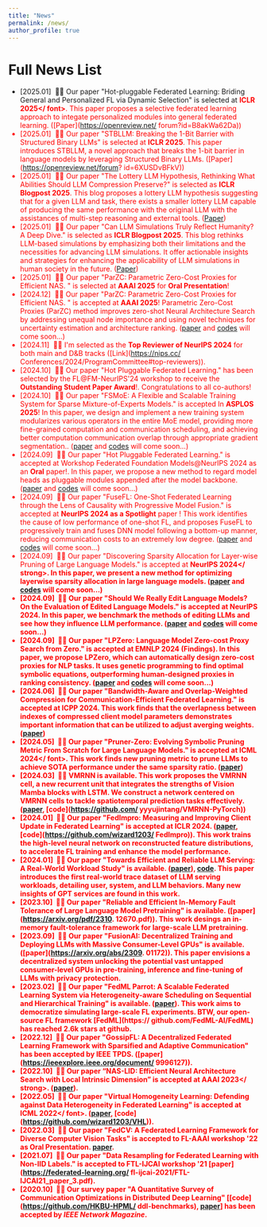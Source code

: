 ```yaml
---
title: "News"
permalink: /news/
author_profile: true
---
```


<span class='anchor' id='news'></span>

# Full News List



* [2025.01] &nbsp;🎉🎉 Our paper "Hot-pluggable Federated Learning: Briding General and 
Personalized FL via Dynamic Selection" is selected at <strong><font color=red>ICLR 2025</
font></strong>. This paper proposes a selective federated learning approach to integate 
personalized modules into general federated learning. ([Paper](https://openreview.net/
forum?id=B8akWa62Da))
* [2025.01] &nbsp;🎉🎉 Our paper "STBLLM: Breaking the 1-Bit Barrier with Structured 
Binary LLMs" is selected at <strong><font color=red>ICLR 2025</font></strong>. This 
paper introduces STBLLM, a novel approach that breaks the 1-bit barrier in language 
models by leveraging Structured Binary LLMs. ([Paper](https://openreview.net/forum?
id=6XUSDvBFkV))
* [2025.01] &nbsp;🎉🎉 Our paper "The Lottery LLM Hypothesis, Rethinking What Abilities 
Should LLM Compression Preserve?" is selected as <strong><font color=red>ICLR Blogpost 
2025</font></strong>. This blog proposes a lottery LLM hypothesis suggesting that for a 
given LLM and task, there exists a smaller lottery LLM capable of producing the same 
performance with the original LLM with the assistances of multi-step reasoning and 
external tools. ([Paper](https://openreview.net/forum?id=Vq3noyDfJI))
* [2025.01] &nbsp;🎉🎉 Our paper "Can LLM Simulations Truly Reflect Humanity? A Deep 
Dive." is selected as <strong><font color=red>ICLR Blogpost 2025</font></strong>. This 
blog rethinks LLM-based simulations by emphasizing both their limitations and the 
necessities for advancing LLM simulations. It offer actionable insights and strategies 
for enhancing the applicability of LLM simulations in human society in the future. 
([Paper](https://openreview.net/forum?id=dMrhmQdrdW))
* [2025.01] &nbsp;🎉🎉 Our paper "ParZC: Parametric Zero-Cost Proxies for Efficient NAS.
" is selected at <strong><font color=red>AAAI 2025</font></strong> for <strong><font 
color=red>Oral Presentation</font></strong>!
* [2024.12] &nbsp;🎉🎉 Our paper "ParZC: Parametric Zero-Cost Proxies for Efficient NAS.
" is accepted at <strong><font color=red>AAAI 2025</font></strong>! Parametric Zero-Cost 
Proxies (ParZC) method improves zero-shot Neural Architecture Search by addressing 
unequal node importance and using novel techniques for uncertainty estimation and 
architecture ranking. ([paper]() and [codes]() will come soon...)
* [2024.11] &nbsp;🎉🎉 I'm selected as the <strong><font color=red>Top Reviewer of 
NeurIPS 2024</font></strong> for both main and D&B tracks ([Link](https://nips.cc/
Conferences/2024/ProgramCommittee#top-reviewers)).
* [2024.10] &nbsp;🎉🎉 Our paper "Hot Pluggable Federated Learning." has been selected 
by the FL@FM-NeurIPS'24 workshop to receive the <strong><font color=red>Outstanding 
Student Paper Award</font></strong>!. Congratulations to all co-authors!
* [2024.10] &nbsp;🎉🎉 Our paper "FSMoE: A Flexible and Scalable Training System for 
Sparse Mixture-of-Experts Models." is accepted In <strong><font color=red>ASPLOS 2025</font></strong>! In this paper, we design and implement a new training system modularizes 
various operators in the entire MoE model, providing more fine-grained computation and 
communication scheduling, and achieving better computation communication overlap through 
appropriate gradient segmentation.. ([paper]() and [codes]() will come soon...)
* [2024.09] &nbsp;🎉🎉 Our paper "Hot Pluggable Federated Learning." is accepted at 
Workshop Federated Foundation Models@NeurIPS 2024  as an <strong><font color=red>Oral</font></strong> paper!. In this paper, we propose a new method to regard model heads as 
pluggable modules appended after the model backbone. ([paper]() and [codes]() will come 
soon...)
* [2024.09] &nbsp;🎉🎉 Our paper "FuseFL: One-Shot Federated Learning through the Lens 
of Causality with Progressive Model Fusion." is accepted at <strong><font 
color=red>NeurIPS 2024 as a Spotlight</font></strong> paper ! This work identifies the 
cause of low performance of one-shot FL, and proposes FuseFL to progressively train and 
fuses DNN model following a bottom-up manner, reducing communication costs to an 
extremely low degree. ([paper]() and [codes]() will come soon...)
* [2024.09] &nbsp;🎉🎉 Our paper "Discovering Sparsity Allocation for Layer-wise Pruning 
of Large Language Models." is accepted at <strong><font color=red>NeurIPS 2024</font></
strong>. In this paper, we present a new method for optimizing layerwise sparsity 
allocation in large language models. ([paper]() and [codes]() will come soon...)
* [2024.09] &nbsp;🎉🎉 Our paper "Should We Really Edit Language Models? On the 
Evaluation of Edited Language Models." is accepted at <strong><font color=red>NeurIPS 
2024</font></strong>. In this paper, we benchmark the methods of editing LLMs and see 
how they influence LLM performance. ([paper]() and [codes]() will come soon...)
* [2024.09] &nbsp;🎉🎉 Our paper "LPZero: Language Model Zero-cost Proxy Search from 
Zero." is accepted at <strong><font color=red>EMNLP 2024 (Findings)</font></strong>. In 
this paper, we propose LPZero, which can automatically design zero-cost proxies for NLP 
tasks. It uses genetic programming to find optimal symbolic equations, outperforming 
human-designed proxies in ranking consistency. ([paper]() and [codes]() will come 
soon...)
* [2024.06] &nbsp;🎉🎉 Our paper "Bandwidth-Aware and Overlap-Weighted Compression for 
Communication-Efficient Federated Learning." is accepted at <strong><font color=red>ICPP 
2024</font></strong>. This work finds that the overlapness between indexes of compressed 
client model parameters demonstrates important information that can be utilized to 
adjust averging weights. ([paper]())
* [2024.05] &nbsp;🎉🎉 Our paper "Pruner-Zero: Evolving Symbolic Pruning Metric From 
Scratch for Large Language Models." is accepted at <strong><font color=red>ICML 2024</
font></strong>. This work finds new pruning metric to prune LLMs to achieve SOTA 
performance under the same sparsity ratio. ([paper](https://arxiv.org/abs/2406.02924))
* [2024.03] &nbsp;🎉🎉 VMRNN is available. This work proposes the VMRNN cell, a new 
recurrent unit that integrates the strengths of Vision Mamba blocks with LSTM. We 
construct a network centered on VMRNN cells to tackle spatiotemporal prediction tasks 
effectively. ([paper](https://arxiv.org/abs/2403.16536), [code](https://github.com/
yyyujintang/VMRNN-PyTorch))
* [2024.01] &nbsp;🎉🎉 Our paper "FedImpro: Measuring and Improving Client Update in 
Federated Learning" is accepted at <strong><font color=red>ICLR 2024</font></strong>. 
([paper](https://arxiv.org/pdf/2402.07011.pdf),[code](https://github.com/wizard1203/
FedImpro)). This work trains the high-level neural network on reconstructed feature 
distributions, to accelerate FL training and enhance the model performance.
* [2024.01] &nbsp;🎉🎉 Our paper "Towards Efficient and Reliable LLM Serving: A 
Real-World Workload Study" is available. ([paper](https://arxiv.org/pdf/2401.17644.pdf)),
[code](https://github.com/HPMLL/BurstGPT). This paper introduces the first real-world 
trace dataset of LLM serving workloads, detailing user, system, and LLM behaviors. Many 
new insights of GPT services are found in this work.
* [2023.10] &nbsp;🎉🎉 Our paper "Reliable and Efficient In-Memory Fault Tolerance of 
Large Language Model Pretraining" is available. ([paper](https://arxiv.org/pdf/2310.
12670.pdf)). This work desings an in-memory fault-tolerance framework for large-scale 
LLM pretraining.
* [2023.09] &nbsp;🎉🎉 Our paper "FusionAI: Decentralized Training and Deploying LLMs 
with Massive Consumer-Level GPUs" is available. ([paper](https://arxiv.org/abs/2309.
01172)). This paper envisions a decentralized system unlocking the potential vast 
untapped consumer-level GPUs in pre-training, inference and fine-tuning of LLMs with 
privacy protection.
* [2023.02] &nbsp;🎉🎉 Our paper "FedML Parrot: A Scalable Federated Learning System via 
Heterogeneity-aware Scheduling on Sequential and Hierarchical Training" is available. 
([paper](https://arxiv.org/pdf/2303.01778.pdf)). This work aims to democratize 
simulating large-scale FL experiments. BTW, our open-source FL framework [FedML](https://
github.com/FedML-AI/FedML) has reached 2.6k stars at github.
* [2022.12] &nbsp;🎉🎉 Our paper "GossipFL: A Decentralized Federated Learning Framework 
with Sparsified and Adaptive Communication" has been accepted by <strong><font 
color=red>IEEE TPDS</font></strong>. ([paper](https://ieeexplore.ieee.org/document/
9996127)).
* [2022.10] &nbsp;🎉🎉 Our paper “NAS-LID: Efficient Neural Architecture Search with 
Local Intrinsic Dimension” is accepted at <strong><font color=red>AAAI 2023</font></
strong>. ([paper](https://arxiv.org/abs/2211.12759)).
* [2022.05] &nbsp;🎉🎉 Our paper "Virtual Homogeneity Learning: Defending against Data 
Heterogeneity in Federated Learning" is accepted at <strong><font color=red>ICML 2022</
font></strong>. ([paper](https://proceedings.mlr.press/v162/tang22d.html), [code]
(https://github.com/wizard1203/VHL)).
* [2022.03] &nbsp;🎉🎉 Our paper "FedCV: A Federated Learning Framework for Diverse 
Computer Vision Tasks" is accepted to <strong><font color=red>FL-AAAI workshop '22 as 
Oral Presentation</font></strong>. [paper](https://arxiv.org/pdf/2111.11066.pdf).
* [2021.07] &nbsp;🎉🎉 Our paper "Data Resampling for Federated Learning with Non-IID 
Labels." is accepted to FTL-IJCAI workshop '21 [paper](https://federated-learning.org/
fl-ijcai-2021/FTL-IJCAI21_paper_3.pdf).
* [2020.10] &nbsp;🎉🎉 Our survey paper "A Quantitative Survey of Communication 
Optimizations in Distributed Deep Learning" \[[code](https://github.com/HKBU-HPML/
ddl-benchmarks), [paper](https://arxiv.org/abs/2005.13247)\] has been accepted by *IEEE 
Network Magazine*.

